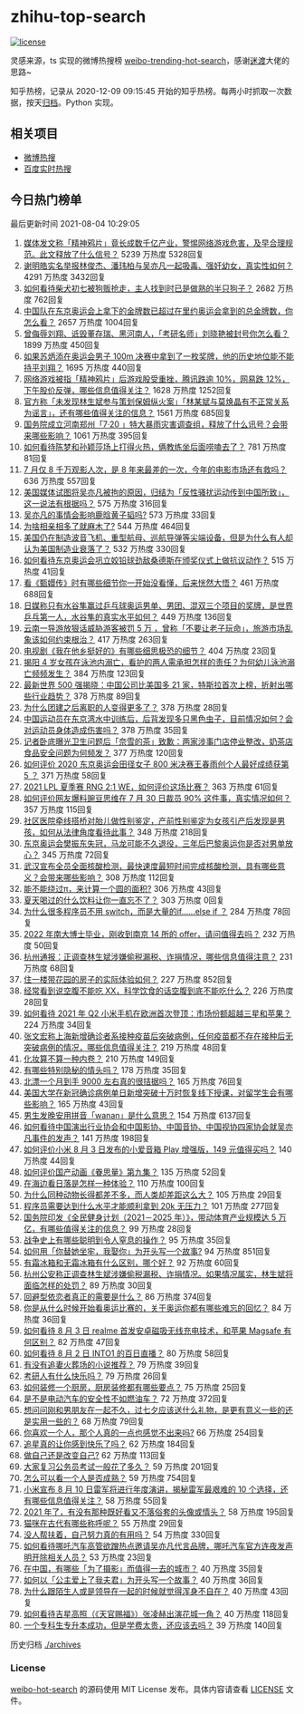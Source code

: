 # zhihu-top-search

[![license](https://img.shields.io/github/license/Arrackisarookie/zhihu-top-search)](https://github.com/Arrackisarookie/zhihu-top-search/blob/master/LICENSE)

灵感来源，ts 实现的微博热搜榜 [weibo-trending-hot-search](https://github.com/justjavac/weibo-trending-hot-search)，感谢[迷渡](https://github.com/justjavac)大佬的思路~

知乎热榜，记录从 2020-12-09 09:15:45 开始的知乎热榜。每两小时抓取一次数据，按天[归档](./archives)。Python 实现。

## 相关项目
+ [微博热搜](https://github.com/Arrackisarookie/weibo-hot-search)
+ [百度实时热搜](https://github.com/Arrackisarookie/baidu-hot-search)

## 今日热门榜单

<!-- Rank Begin -->

最后更新时间 2021-08-04 10:29:05

1. [媒体发文称「精神鸦片」竟长成数千亿产业，警惕网络游戏危害，及早合理规范。此文释放了什么信号？](https://www.zhihu.com/question/476894720) 5239 万热度 5328回复
1. [谢明皓实名举报林俊杰、潘玮柏与吴亦凡一起吸毒、强奸幼女，真实性如何？](https://www.zhihu.com/question/476619729) 4291 万热度 3432回复
1. [如何看待柴犬初七被狗贩抢走，主人找到时已是做熟的半只狗子？](https://www.zhihu.com/question/476769947) 2682 万热度 762回复
1. [中国队在东京奥运会上拿下的金牌数已超过在里约奥运会拿到的总金牌数，你怎么看？](https://www.zhihu.com/question/476762052) 2657 万热度 1004回复
1. [曾侮辱刘翔、诋毁董存瑞、黑河南人，「考研名师」刘晓艳被封号你怎么看？](https://www.zhihu.com/question/477039231) 1899 万热度 450回复
1. [如果苏炳添在奥运会男子 100m 决赛中拿到了一枚奖牌，他的历史地位能不能持平刘翔？](https://www.zhihu.com/question/476422195) 1695 万热度 440回复
1. [网络游戏被指「精神鸦片」后游戏股受重挫，腾讯跌逾 10%，网易跌 12%，下午股价反弹，哪些信息值得关注？](https://www.zhihu.com/question/476903827) 1628 万热度 1252回复
1. [官方称「未发现林生斌参与策划保姆纵火案」「林某斌与莫焕晶有不正常关系为谣言」，还有哪些值得关注的信息？](https://www.zhihu.com/question/477019547) 1561 万热度 685回复
1. [国务院成立河南郑州「7·20 」特大暴雨灾害调查组，释放了什么讯号？会带来哪些影响？](https://www.zhihu.com/question/476776008) 1061 万热度 395回复
1. [如何看待陈梦和孙颖莎场上打得火热，俩教练坐后面唠嗑去了？](https://www.zhihu.com/question/475924045) 781 万热度 81回复
1. [7 月仅 8 千万观影人次，是 8 年来最差的一次，今年的电影市场还有救吗？](https://www.zhihu.com/question/476712889) 636 万热度 557回复
1. [美国媒体试图将吴亦凡被拘的原因，归结为「反性骚扰运动传到中国所致」，这一说法有根据吗？](https://www.zhihu.com/question/476848890) 575 万热度 316回复
1. [吴亦凡的事情会影响鹿晗黄子韬吗?](https://www.zhihu.com/question/476429923) 573 万热度 33回复
1. [为啥相亲相多了就麻木了?](https://www.zhihu.com/question/457773878) 544 万热度 464回复
1. [美国仍在制造波音飞机、重型航母、巡航导弹等尖端设备，但是为什么有人却认为美国制造业衰落了？](https://www.zhihu.com/question/443912700) 532 万热度 330回复
1. [如何看待东京奥运会巩立姣铅球劲敌桑德斯在颁奖仪式上做抗议动作？](https://www.zhihu.com/question/476881105) 515 万热度 41回复
1. [看《甄嬛传》时有哪些细节你一开始没看懂，后来恍然大悟？](https://www.zhihu.com/question/47465287) 461 万热度 688回复
1. [日媒称只有水谷隼赢过乒乓球奥运男单、男团、混双三个项目的奖牌，是世界乒乓第一人，水谷隼的真实水平如何？](https://www.zhihu.com/question/475840446) 449 万热度 136回复
1. [云南一导游放狠话威胁游客被罚 5 万 ，曾称「不要让老子玩命」，旅游市场乱象该如何约束根治？](https://www.zhihu.com/question/475733618) 417 万热度 263回复
1. [电视剧《我在他乡挺好的》有哪些细思极恐的细节？](https://www.zhihu.com/question/473111119) 404 万热度 23回复
1. [揭阳 4 岁女孩在泳池内溺亡，看护的两人需承担怎样的责任？为何幼儿泳池溺亡频频发生？](https://www.zhihu.com/question/476988896) 384 万热度 123回复
1. [最新世界 500 强揭晓：中国公司比美国多 21 家，特斯拉首次上榜，折射出哪些行业趋势？](https://www.zhihu.com/question/476724288) 378 万热度 89回复
1. [为什么团建之后离职的人变得更多了？](https://www.zhihu.com/question/475430119) 378 万热度 28回复
1. [中国运动员在东京湾水中训练后，后背发现多只黑色虫子，目前情况如何？会对运动员身体造成伤害吗？](https://www.zhihu.com/question/477026844) 378 万热度 35回复
1. [记者卧底曝光卫生问题后「奈雪的茶」致歉：两家涉事门店停业整改，奶茶店食品安全问题为何频发？](https://www.zhihu.com/question/476903482) 377 万热度 120回复
1. [如何评价 2020 东京奥运会田径女子 800 米决赛王春雨创个人最好成绩获第 5 ？](https://www.zhihu.com/question/477063063) 371 万热度 58回复
1. [2021 LPL 夏季赛 RNG 2:1 WE，如何评价这场比赛？](https://www.zhihu.com/question/477045645) 363 万热度 61回复
1. [如何评价网友爆料豌豆思维在 7 月 30 日裁员 90% 这件事，真实情况如何？](https://www.zhihu.com/question/476136178) 357 万热度 115回复
1. [社区医院牵线搭桥对胎儿做性别鉴定，产前性别鉴定为女孩引产后发现是男孩，如何从法律角度看待此事？](https://www.zhihu.com/question/476940107) 348 万热度 218回复
1. [东京奥运会樊振东失冠，马龙可能不久退役，三年后巴黎奥运你是否对男单放心？](https://www.zhihu.com/question/476236397) 345 万热度 72回复
1. [武汉宣布全员全面核酸检测，最快速度最短时间完成核酸检测，具有哪些意义？会带来哪些影响？](https://www.zhihu.com/question/476931730) 308 万热度 112回复
1. [能不能绕过π，来计算一个圆的面积?](https://www.zhihu.com/question/475969249) 306 万热度 43回复
1. [夏天喝过的什么饮料让你一直忘不了？](https://www.zhihu.com/roundtable/foodxiarijiuyin) 303 万热度 0回复
1. [为什么很多程序员不用 switch，而是大量的if……else if ？](https://www.zhihu.com/question/475877331) 284 万热度 78回复
1. [2022 年南大博士毕业，刚收到南京 14 所的 offer，请问值得去吗？](https://www.zhihu.com/question/474197983) 232 万热度 50回复
1. [杭州通报：正调查林生斌涉嫌偷税漏税、诈捐情况，哪些信息值得注意？](https://www.zhihu.com/question/477019359) 231 万热度 68回复
1. [住一楼带花园的房子的实际体验如何？](https://www.zhihu.com/question/24249319) 227 万热度 852回复
1. [经常看到说空腹不能吃 XX，科学饮食的话空腹到底不能吃什么？](https://www.zhihu.com/question/474957280) 226 万热度 28回复
1. [如何看待 2021 年 Q2 小米手机在欧洲首次登顶：市场份额超越三星和苹果？](https://www.zhihu.com/question/476885706) 224 万热度 34回复
1. [张文宏称上海新增确诊者系接种疫苗后突破病例，任何疫苗都不存在接种后无突破病例的情况，哪些信息值得关注？](https://www.zhihu.com/question/476912718) 219 万热度 48回复
1. [化妆算不算一种内卷？](https://www.zhihu.com/question/458617546) 210 万热度 149回复
1. [有哪些特别隐秘的情头吗？](https://www.zhihu.com/question/319971458) 178 万热度 35回复
1. [北漂一个月到手 9000 左右真的很拮据吗？](https://www.zhihu.com/question/462788707) 165 万热度 76回复
1. [美国大学在新冠确诊病例单日新增突破十万时恢复线下授课，对留学生会有哪些影响？](https://www.zhihu.com/question/476073988) 165 万热度 43回复
1. [男生发晚安用拼音「wanan」是什么意思？](https://www.zhihu.com/question/349674802) 154 万热度 6137回复
1. [如何看待中国演出行业协会和中国影协、中国音协、中国视协四家协会就吴亦凡事件的发声？](https://www.zhihu.com/question/476804074) 141 万热度 198回复
1. [如何评价小米 8 月 3 日发布的小爱音箱 Play 增强版，149 元值得买吗？](https://www.zhihu.com/question/476841821) 140 万热度 44回复
1. [如何评价国产动画《眷思量》第九集？](https://www.zhihu.com/question/476668782) 135 万热度 52回复
1. [在海边看日落是怎样一种体验？](https://www.zhihu.com/question/475250643) 110 万热度 100回复
1. [为什么同种动物长得都差不多，而人类却差距这么大？](https://www.zhihu.com/question/475431425) 105 万热度 29回复
1. [程序员需要达到什么水平才能顺利拿到 20k 无压力？](https://www.zhihu.com/question/47597895) 101 万热度 277回复
1. [国务院印发《全民健身计划（2021－2025 年）》，带动体育产业规模达 5 万亿，有哪些值得关注的信息？](https://www.zhihu.com/question/477033835) 99 万热度 28回复
1. [战争史上有哪些聪明到令人窒息的操作？](https://www.zhihu.com/question/263485987) 95 万热度 35回复
1. [如何用「你替她坐牢，我娶你」为开头写一个故事?](https://www.zhihu.com/question/418547596) 94 万热度 851回复
1. [有霜冰箱和无霜冰箱有什么区别，哪个好？](https://www.zhihu.com/question/39053433) 92 万热度 60回复
1. [杭州公安称正调查林生斌涉嫌偷税漏税、诈捐情况。如果情况属实，林生斌将面临怎样的处罚？](https://www.zhihu.com/question/477023936) 89 万热度 30回复
1. [回避型依恋者真正的需要是什么？](https://www.zhihu.com/question/436686713) 86 万热度 374回复
1. [你是从什么时候开始看奥运比赛的，关于奥运你都有哪些难忘的回忆？](https://www.zhihu.com/question/476990209) 84 万热度 36回复
1. [如何看待 8 月 3 日 realme 首发安卓磁吸无线充电技术，和苹果 Magsafe 有何区别？](https://www.zhihu.com/question/477057970) 82 万热度 47回复
1. [如何看待 8 月 2 日 INTO1 的百日直播？](https://www.zhihu.com/question/476853262) 80 万热度 58回复
1. [有没有追妻火葬场的小说推荐？](https://www.zhihu.com/question/360806849) 79 万热度 39回复
1. [考研人有什么快乐吗？](https://www.zhihu.com/question/476100645) 79 万热度 26回复
1. [如何装修一个厨房，厨房装修都有哪些要点？](https://www.zhihu.com/question/41935832) 75 万热度 25回复
1. [是不是电动汽车的安全性不如燃油车？](https://www.zhihu.com/question/459373123) 72 万热度 372回复
1. [想问问刚和男朋友在一起不久，过七夕应该送什么礼物，是更有意义一些的还是实用一些的？](https://www.zhihu.com/question/411481673) 68 万热度 79回复
1. [你喜欢一个人，那个人真的一点也感觉不出来吗?](https://www.zhihu.com/question/474397638) 66 万热度 254回复
1. [追星真的让你感到快乐了吗？](https://www.zhihu.com/question/476429590) 62 万热度 184回复
1. [做自己还是改变自己?](https://www.zhihu.com/question/476888317) 62 万热度 113回复
1. [大家复习公务员考试一般花了多久？](https://www.zhihu.com/question/276093624) 59 万热度 201回复
1. [怎么可以看一个人是否成熟？](https://www.zhihu.com/question/415808060) 59 万热度 754回复
1. [小米宣布 8 月 10 日雷军将进行年度演讲，揭秘雷军最艰难的 10 个选择，还有哪些信息值得关注？](https://www.zhihu.com/question/476898552) 58 万热度 55回复
1. [2021 年了，有没有那种既好看又不落俗套的头像或情头？](https://www.zhihu.com/question/436410709) 58 万热度 195回复
1. [猫咪在古代有哪些称呼呢？](https://www.zhihu.com/question/474368430) 55 万热度 29回复
1. [没人帮扶着，自己努力真的有用吗？](https://www.zhihu.com/question/466082803) 54 万热度 330回复
1. [如何看待哪吒汽车高管欲蹭热点邀请吴亦凡代言品牌，哪吒汽车官方连夜发声明开除相关人员？](https://www.zhihu.com/question/477140368) 53 万热度 23回复
1. [在中国，有哪些「为了摄影」而值得一去的城市？](https://www.zhihu.com/question/475505958) 40 万热度 35回复
1. [如何以「公主爱上了我夫君」为开头写一个故事？](https://www.zhihu.com/question/475542470) 40 万热度 36回复
1. [为什么跟陌生人或是领导在一起的时候就觉得浑身不自在？](https://www.zhihu.com/question/474989192) 40 万热度 43回复
1. [如何看待吉星高照（《天官赐福》）张凌赫出演花城一角？](https://www.zhihu.com/question/474061120) 40 万热度 118回复
1. [一个专科生专升本成功，但是学费太贵，还应该去吗？](https://www.zhihu.com/question/467556658) 39 万热度 140回复
<!-- Rank End -->

历史归档 [./archives](./archives)

### License

[weibo-hot-search](https://github.com/Arrackisarookie/zhihu-top-search) 的源码使用 MIT License 发布。具体内容请查看 [LICENSE](./LICENSE) 文件。
